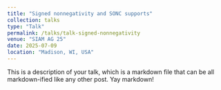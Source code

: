 ```yaml
---
title: "Signed nonnegativity and SONC supports"
collection: talks
type: "Talk"
permalink: /talks/talk-signed-nonnegativity
venue: "SIAM AG 25"
date: 2025-07-09
location: "Madison, WI, USA"
---
```


This is a description of your talk, which is a markdown file that can be all markdown-ified like any other post. Yay markdown!
